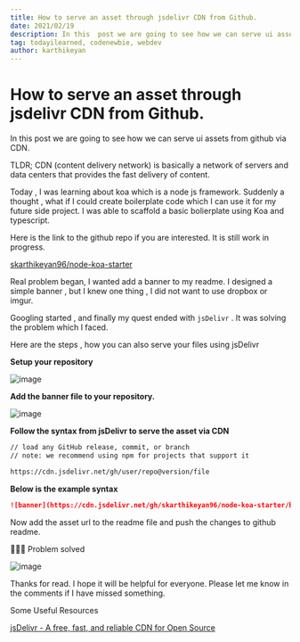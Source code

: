 ```yaml
---
title: How to serve an asset through jsdelivr CDN from Github.
date: 2021/02/19
description: In this  post we are going to see how we can serve ui assets from github via CDN.   TLDR; CDN (conten...
tag: todayilearned, codenewbie, webdev
author: karthikeyan
---
```

# How to serve an asset through jsdelivr CDN from Github.

In this  post we are going to see how we can serve ui assets from github via CDN. 

TLDR; CDN (content delivery network) is basically a network of servers and data centers that provides the fast delivery of content.

Today ,  I was learning about koa which is a node js framework. Suddenly a thought , what if I could create boilerplate code which I can use it for my future side project. I was able to scaffold a basic bolierplate using Koa and typescript. 

Here is the link to the github repo if you are interested. It is still work in progress. 

[skarthikeyan96/node-koa-starter](https://github.com/skarthikeyan96/node-koa-starter)

Real problem began, I wanted add a banner to my readme. I designed a simple banner , but  I knew one thing , I did not want to use dropbox or imgur. 

Googling started , and finally my quest ended with `jsDelivr` . It was solving the  problem which I faced.

Here are the steps , how you can also serve your files using jsDelivr

**Setup your repository** 

![image](https://dev-to-uploads.s3.amazonaws.com/uploads/articles/v19an0mp812rzjtyoqt3.png)


**Add the banner file to your repository.**

![image](https://dev-to-uploads.s3.amazonaws.com/uploads/articles/0dyek29doayrx43jsts2.png)
 

**Follow the syntax from jsDelivr to serve the asset via CDN**

```markdown
// load any GitHub release, commit, or branch
// note: we recommend using npm for projects that support it

https://cdn.jsdelivr.net/gh/user/repo@version/file
```

**Below is the example syntax**

```markdown
![banner](https://cdn.jsdelivr.net/gh/skarthikeyan96/node-koa-starter/banner.png)
```

Now add the asset url to the readme file and push the changes to github readme. 

🎉🎉🎉  Problem solved

![image](https://dev-to-uploads.s3.amazonaws.com/uploads/articles/fktlsdtkqgy5o88nh2ca.png)
 
Thanks for read. I hope it will be helpful for everyone. Please let me know in the comments if I have missed something. 
 
Some Useful Resources

[jsDelivr - A free, fast, and reliable CDN for Open Source](https://www.jsdelivr.com/?docs=gh)